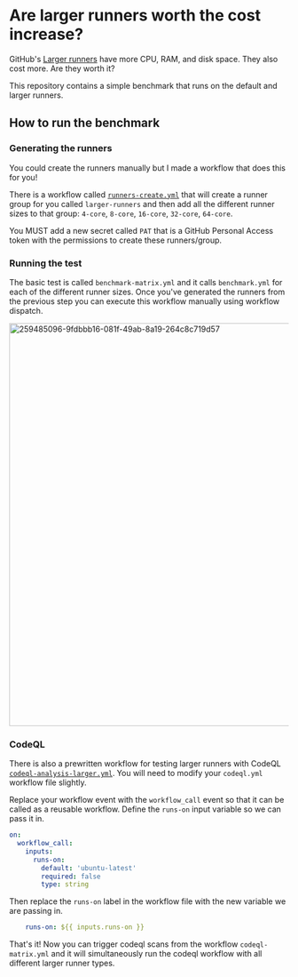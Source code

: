 # Are larger runners worth the cost increase?

GitHub's [Larger runners](https://docs.github.com/en/actions/using-github-hosted-runners/about-larger-runners) have more CPU, RAM, and disk space. They also cost more. Are they worth it?

This repository contains a simple benchmark that runs on the default and larger runners.

## How to run the benchmark

### Generating the runners

You could create the runners manually but I made a workflow that does this for you!

There is a workflow called [`runners-create.yml`](.github/workflows/runners-create.yml) that will create a runner group for you called `larger-runners` and then add all the different runner sizes to that group: `4-core`, `8-core`, `16-core`, `32-core`, `64-core`.

You MUST add a new secret called `PAT` that is a GitHub Personal Access token with the permissions to create these runners/group.

### Running the test

The basic test is called `benchmark-matrix.yml` and it calls `benchmark.yml` for each of the different runner sizes. Once you've generated the runners from the previous step you can execute this workflow manually using workflow dispatch.

<img width="725" alt="259485096-9fdbbb16-081f-49ab-8a19-264c8c719d57" src="https://github.com/austenstone/is-larger-worth/assets/22425467/d993e64b-5eb2-404f-9883-a5099ade27bf">

### CodeQL

There is also a prewritten workflow for testing larger runners with CodeQL [`codeql-analysis-larger.yml`](.github/workflows/codeql-analysis-larger.yml). You will need to modify your `codeql.yml` workflow file slightly.

Replace your workflow event with the `workflow_call` event so that it can be called as a reusable workflow. Define the `runs-on` input variable so we can pass it in.
```yml
on:
  workflow_call:
    inputs:
      runs-on:
        default: 'ubuntu-latest'
        required: false
        type: string
```

Then replace the `runs-on` label in the workflow file with the new variable we are passing in.
```yml
    runs-on: ${{ inputs.runs-on }}
```

That's it! Now you can trigger codeql scans from the workflow `codeql-matrix.yml` and it will simultaneously run the codeql workflow with all different larger runner types.
